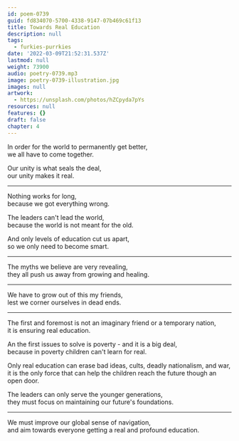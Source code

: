 ```yaml
---
id: poem-0739
guid: fd834070-5700-4338-9147-07b469c61f13
title: Towards Real Education
description: null
tags:
  - furkies-purrkies
date: '2022-03-09T21:52:31.537Z'
lastmod: null
weight: 73900
audio: poetry-0739.mp3
image: poetry-0739-illustration.jpg
images: null
artwork:
  - https://unsplash.com/photos/hZCpyda7pYs
resources: null
features: {}
draft: false
chapter: 4
---
```


In order for the world to permanently get better,\
we all have to come together.

Our unity is what seals the deal,\
our unity makes it real.

---

Nothing works for long,\
because we got everything wrong.

The leaders can't lead the world,\
because the world is not meant for the old.

And only levels of education cut us apart,\
so we only need to become smart.

---

The myths we believe are very revealing,\
they all push us away from growing and healing.

---

We have to grow out of this my friends,\
lest we corner ourselves in dead ends.

---

The first and foremost is not an imaginary friend or a temporary nation,\
it is ensuring real education.

An the first issues to solve is poverty - and it is a big deal,\
because in poverty children can't learn for real.

Only real education can erase bad ideas, cults, deadly nationalism, and war,\
it is the only force that can help the children reach the future though an open door.

The leaders can only serve the younger generations,\
they must focus on maintaining our future's foundations.

---

We must improve our global sense of navigation,\
and aim towards everyone getting a real and profound education.
